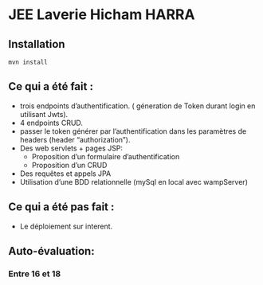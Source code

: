 # JEE Laverie Hicham HARRA
## Installation
```
mvn install      
```

## Ce qui a été fait :
* trois endpoints d’authentification. ( géneration de Token durant login en utilisant Jwts).
* 4 endpoints CRUD.
* passer le token générer par l’authentification dans les paramètres de headers (header “authorization”).
* Des web servlets + pages JSP:
    *	Proposition d’un formulaire d’authentification 
    * Proposition d’un CRUD 
*	Des requêtes et appels JPA 
*	Utilisation d’une BDD relationnelle (mySql en local avec wampServer)

## Ce qui a été pas fait :
* Le déploiement sur interent.

## Auto-évaluation:
 ### Entre 16 et 18
